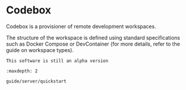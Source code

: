 # Codebox
Codebox is a provisioner of remote development workspaces. 

The structure of the workspace is defined using standard specifications such as Docker Compose or DevContainer (for more details, refer to the guide on workspace types).

```{warning}
This software is still an alpha version
```

```{toctree}
:maxdepth: 2

guide/server/quickstart
```